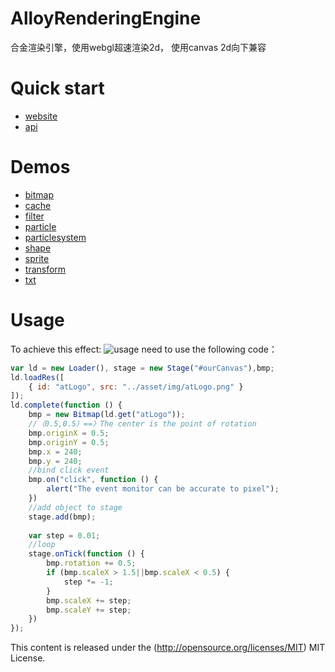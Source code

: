 # AlloyRenderingEngine
合金渲染引擎，使用webgl超速渲染2d， 使用canvas 2d向下兼容

# Quick start
* [website](http://alloyteam.github.io/AlloyRenderingEngine/) 
* [api](http://alloyteam.github.io/AlloyRenderingEngine/doc/)

# Demos
* [bitmap](http://alloyteam.github.io/AlloyRenderingEngine/showcase/bitmap.html) 
* [cache](http://alloyteam.github.io/AlloyRenderingEngine/showcase/cache.html) 
* [filter](http://alloyteam.github.io/AlloyRenderingEngine/showcase/filter.html) 
* [particle](http://alloyteam.github.io/AlloyRenderingEngine/showcase/particle.html) 
* [particlesystem](http://alloyteam.github.io/AlloyRenderingEngine/showcase/particlesystem.html) 
* [shape](http://alloyteam.github.io/AlloyRenderingEngine/showcase/shape.html) 
* [sprite](http://alloyteam.github.io/AlloyRenderingEngine/showcase/sprite.html) 
* [transform](http://alloyteam.github.io/AlloyRenderingEngine/showcase/transform.html) 
* [txt](http://alloyteam.github.io/AlloyRenderingEngine/showcase/txt.html) 

# Usage
To achieve this effect:
![usage](https://raw.githubusercontent.com/AlloyTeam/AlloyRenderingEngine/master/asset/img/usage.gif)
need to use the following code：
```javascript
var ld = new Loader(), stage = new Stage("#ourCanvas"),bmp;
ld.loadRes([
    { id: "atLogo", src: "../asset/img/atLogo.png" }
]);
ld.complete(function () {
    bmp = new Bitmap(ld.get("atLogo"));
    //（0.5,0.5）==〉The center is the point of rotation
    bmp.originX = 0.5;
    bmp.originY = 0.5;
    bmp.x = 240;
    bmp.y = 240;
    //bind click event
    bmp.on("click", function () {
        alert("The event monitor can be accurate to pixel");
    })
    //add object to stage
    stage.add(bmp);
           
    var step = 0.01;
    //loop
    stage.onTick(function () {
        bmp.rotation += 0.5;
        if (bmp.scaleX > 1.5||bmp.scaleX < 0.5) {
            step *= -1;
        }
        bmp.scaleX += step;
        bmp.scaleY += step;
    })
});
```

This content is released under the (http://opensource.org/licenses/MIT) MIT License.
